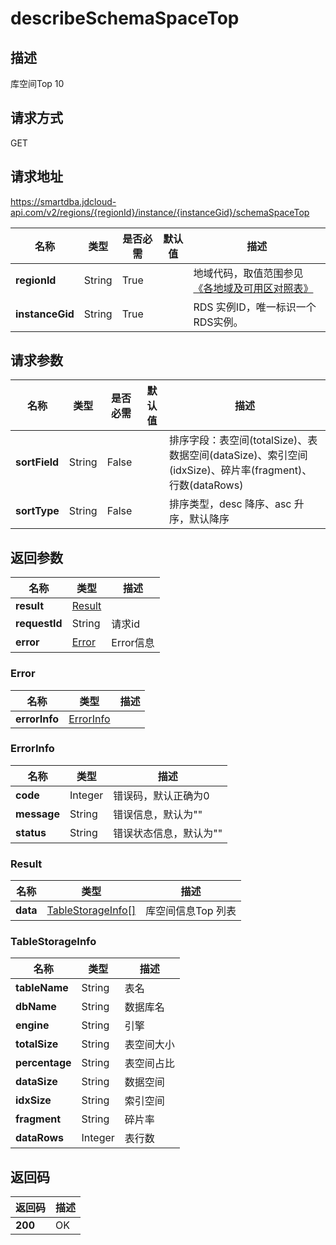# describeSchemaSpaceTop


## 描述
库空间Top 10

## 请求方式
GET

## 请求地址
https://smartdba.jdcloud-api.com/v2/regions/{regionId}/instance/{instanceGid}/schemaSpaceTop

|名称|类型|是否必需|默认值|描述|
|---|---|---|---|---|
|**regionId**|String|True| |地域代码，取值范围参见[《各地域及可用区对照表》](../Enum-Definitions/Regions-AZ.md)|
|**instanceGid**|String|True| |RDS 实例ID，唯一标识一个RDS实例。|

## 请求参数
|名称|类型|是否必需|默认值|描述|
|---|---|---|---|---|
|**sortField**|String|False| |排序字段：表空间(totalSize)、表数据空间(dataSize)、索引空间(idxSize)、碎片率(fragment)、行数(dataRows)|
|**sortType**|String|False| |排序类型，desc 降序、asc 升序，默认降序|


## 返回参数
|名称|类型|描述|
|---|---|---|
|**result**|[Result](#result)| |
|**requestId**|String|请求id|
|**error**|[Error](#error)|Error信息|

### <div id="Error">Error</div>
|名称|类型|描述|
|---|---|---|
|**errorInfo**|[ErrorInfo](#errorinfo)| |
### <div id="ErrorInfo">ErrorInfo</div>
|名称|类型|描述|
|---|---|---|
|**code**|Integer|错误码，默认正确为0|
|**message**|String|错误信息，默认为""|
|**status**|String|错误状态信息，默认为""|
### <div id="Result">Result</div>
|名称|类型|描述|
|---|---|---|
|**data**|[TableStorageInfo[]](#tablestorageinfo)|库空间信息Top 列表|
### <div id="TableStorageInfo">TableStorageInfo</div>
|名称|类型|描述|
|---|---|---|
|**tableName**|String|表名|
|**dbName**|String|数据库名|
|**engine**|String|引擎|
|**totalSize**|String|表空间大小|
|**percentage**|String|表空间占比|
|**dataSize**|String|数据空间|
|**idxSize**|String|索引空间|
|**fragment**|String|碎片率|
|**dataRows**|Integer|表行数|

## 返回码
|返回码|描述|
|---|---|
|**200**|OK|

